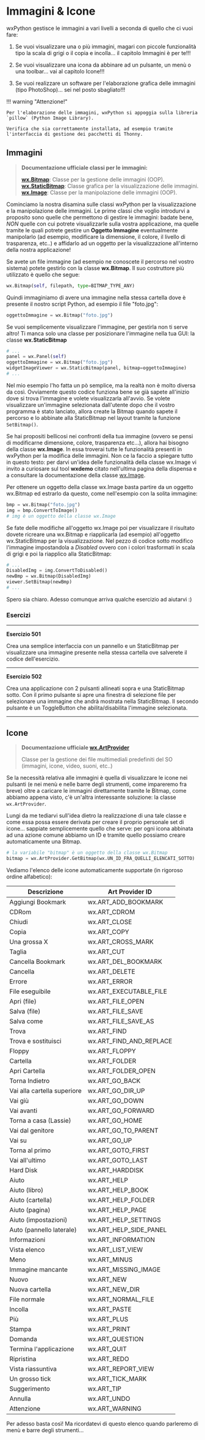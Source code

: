 # Immagini & Icone

wxPython gestisce le immagini a vari livelli a seconda di quello che ci vuoi fare:

1. Se vuoi visualizzare una o più immagini, magari con piccole funzionalità tipo la scala di grigi o il copia e incolla... il capitolo Immagini è per te!!!

2. Se vuoi visualizzare una icona da abbinare ad un pulsante, un menù o una toolbar...  vai al capitolo Icone!!! 

3. Se vuoi realizzare un software per l'elaborazione grafica delle immagini (tipo PhotoShop)... sei nel posto sbagliato!!!


!!! warning "Attenzione!"

    Per l'elaborazione delle immagini, wxPython si appoggia sulla libreria `pillow` (Python Image Library). 
    
    Verifica che sia correttamente installata, ad esempio tramite l'interfaccia di gestione dei pacchetti di Thonny.
  

<!-- ############################################################################################################################# -->
## Immagini

> **Documentazione ufficiale classi per le immagini:**
> 
> **<a href="https://docs.wxpython.org/wx.Bitmap.html" target="_blank">wx.Bitmap</a>**: Classe per la gestione delle immagini (OOP).<br>
> **<a href="https://docs.wxpython.org/wx.StaticBitmap.html" target="_blank">wx.StaticBitmap</a>**: Classe grafica per la visualizzazione delle immagini.<br>
> **<a href="https://docs.wxpython.org/wx.Image.html" target="_blank">wx.Image</a>**: Classe per la manipolazione delle immagini (OOP).<br>


Cominciamo la nostra disamina sulle classi wxPython per la
visualizzazione e la manipolazione delle immagini. Le prime classi che
voglio introdurvi a proposito sono quelle che permettono di gestire le
immagini: badate bene, *NON* quelle con cui potrete visualizzarle sulla
vostra applicazione, ma quelle tramite le quali potrete gestire un
**Oggetto Immagine** eventualmente manipolarlo (ad esempio, modificare
la dimensione, il colore, il livello di trasparenza, etc..) e affidarlo
ad un oggetto per la visualizzazione all'interno della nostra
applicazione!

Se avete un file immagine (ad esempio ne conoscete il percorso nel
vostro sistema) potete gestirlo con la classe **wx.Bitmap**. Il suo
costruttore più utilizzato è quello che segue:

``` python
wx.Bitmap(self, filepath, type=BITMAP_TYPE_ANY)
```

Quindi immaginiamo di avere una immagine nella stessa cartella dove è
presente il nostro script Python, ad esempio il file "foto.jpg":

``` python
oggettoImmagine = wx.Bitmap("foto.jpg")
```

Se vuoi semplicemente visualizzare l'immagine, per gestirla non ti
serve altro! Ti manca solo una classe per posizionare l'immagine nella
tua GUI: la classe **wx.StaticBitmap**

``` python
# ...
panel = wx.Panel(self)
oggettoImmagine = wx.Bitmap("foto.jpg")
widgetImageViewer = wx.StaticBitmap(panel, bitmap=oggettoImmagine) 
# ...
```

Nel mio esempio l'ho fatta un pò semplice, ma la realtà non è molto diversa da così. 
Ovviamente questo codice funziona bene se già sapete all'inizio dove si trova l'immagine e volete visualizzarla all'avvio.
Se volete visualizzare un'immagine selezionata dall'utente dopo che il
vostro programma è stato lanciato, allora create la Bitmap quando sapete
il percorso e lo abbinate alla StaticBitmap nel layout tramite la funzione `SetBitmap()`.

Se hai propositi bellicosi nei confronti della tua immagine (ovvero se
pensi di modificarne dimensione, colore, trasparenza etc...), allora
hai bisogno della classe **wx.Image**. In essa troverai tutte le
funzionalità presenti in wxPython per la modifica delle immagini. Non ce
la faccio a spiegare tutto in questo testo: per darvi un'idea delle
funzionalità della classe wx.Image vi invito a curiosare sul tool
**wxdemo** citato nell'ultima pagina della dispensa e a consultare la
documentazione della classe
[wx.Image](https://wxpython.org/Phoenix/docs/html/wx.Image.html).

Per ottenere un oggetto della classe wx.Image basta partire da un
oggetto wx.Bitmap ed estrarlo da questo, come nell'esempio con la
solita immagine:

``` python
bmp = wx.Bitmap("foto.jpg")
img = bmp.ConvertToImage()
# img è un oggetto della classe wx.Image
```

Se fate delle modifiche all'oggetto wx.Image poi per visualizzare il
risultato dovete ricreare una wx.Bitmap e riapplicarla (ad esempio)
all'oggetto wx.StaticBitmap per la visualizzazione. Nel pezzo di codice
sotto modifico l'immagine impostandola a *Disabled* ovvero con i colori
trasformati in scala di grigi e poi la riapplico alla StaticBitmap:

``` python
# ...
DisabledImg = img.ConvertToDisabled()
newBmp = wx.Bitmap(DisabledImg)
viewer.SetBitmap(newBmp)
# ...
```

Spero sia chiaro. 
Adesso comunque arriva qualche esercizio ad aiutarvi :)


### Esercizi

----------------------------------------------------------------------------------------------------------------------

**Esercizio 501**

Crea una semplice interfaccia con un pannello e un StaticBitmap per
visualizzare una immagine presente nella stessa cartella ove salverete
il codice dell'esercizio.


----------------------------------------------------------------------------------------------------------------------


**Esercizio 502**

Crea una applicazione con 2 pulsanti allineati sopra e una StaticBitmap
sotto. Con il primo pulsante si apre una finestra di selezione file per
selezionare una immagine che andrà mostrata nella StaticBitmap. Il
secondo pulsante è un ToggleButton che abilita/disabilita l'immagine
selezionata.


----------------------------------------------------------------------------------------------------------------------


<!-- ############################################################################################################################# -->
## Icone


> **Documentazione ufficiale <a href="https://docs.wxpython.org/wx.ArtProvider.html" target="_blank">wx.ArtProvider</a>**
> 
> Classe per la gestione dei file multimediali predefiniti del SO (immagini, icone, video, suoni, etc..)


Se la necessità relativa alle immagini è quella di visualizzare le icone
nei pulsanti (e nei menù e nelle barre degli strumenti, come impareremo
fra breve) oltre a caricare le immagini direttamente tramite le Bitmap,
come abbiamo appena visto, c'è un'altra interessante soluzione: la
classe `wx.ArtProvider`. 

Lungi da me tediarvi sull'idea dietro la realizzazione di una tale classe e come essa possa essere derivata per
creare il proprio personale set di icone... sappiate semplicemente
quello che serve: per ogni icona abbinata ad una azione comune abbiamo
un ID e tramite quello possiamo creare automaticamente una Bitmap.

``` python
# la variabile "bitmap" è un oggetto della classe wx.Bitmap
bitmap = wx.ArtProvider.GetBitmap(wx.UN_ID_FRA_QUELLI_ELENCATI_SOTTO)
```

Vediamo l'elenco delle icone automaticamente supportate (in rigoroso ordine alfabetico):

| Descrizione                 |  Art Provider ID           |
|-----------------------------|----------------------------|
| Aggiungi Bookmark           |  wx.ART_ADD_BOOKMARK       |
| CDRom                       |  wx.ART_CDROM              |
| Chiudi                      |  wx.ART_CLOSE              |
| Copia                       |  wx.ART_COPY               |
| Una grossa X                |  wx.ART_CROSS_MARK         |
| Taglia                      |  wx.ART_CUT                |
| Cancella Bookmark           |  wx.ART_DEL_BOOKMARK       |
| Cancella                    |  wx.ART_DELETE             |
| Errore                      |  wx.ART_ERROR              | 
| File eseguibile             |  wx.ART_EXECUTABLE_FILE    |
| Apri (file)                 |  wx.ART_FILE_OPEN          |
| Salva (file)                |  wx.ART_FILE_SAVE          |
| Salva come                  |  wx.ART_FILE_SAVE_AS       |
| Trova                       |  wx.ART_FIND               |
| Trova e sostituisci         |  wx.ART_FIND_AND_REPLACE   |
| Floppy                      |  wx.ART_FLOPPY
| Cartella                    |  wx.ART_FOLDER
| Apri Cartella               |  wx.ART_FOLDER_OPEN
| Torna Indietro              |  wx.ART_GO_BACK
| Vai alla cartella superiore |  wx.ART_GO_DIR_UP
| Vai giù                     |  wx.ART_GO_DOWN
| Vai avanti                  |  wx.ART_GO_FORWARD
| Torna a casa (Lassie)       |  wx.ART_GO_HOME
| Vai dal genitore            |  wx.ART_GO_TO_PARENT
| Vai su                      |  wx.ART_GO_UP
| Torna al primo              |  wx.ART_GOTO_FIRST
| Vai all'ultimo              | wx.ART_GOTO_LAST
| Hard Disk                   |  wx.ART_HARDDISK
| Aiuto                       |  wx.ART_HELP
| Aiuto (libro)               |  wx.ART_HELP_BOOK
| Aiuto (cartella)            |  wx.ART_HELP_FOLDER
| Aiuto (pagina)              |  wx.ART_HELP_PAGE
| Aiuto (impostazioni)        | wx.ART_HELP_SETTINGS
| Auto (pannello laterale)    |  wx.ART_HELP_SIDE_PANEL
| Informazioni                |  wx.ART_INFORMATION
| Vista elenco                |  wx.ART_LIST_VIEW
| Meno                        |  wx.ART_MINUS
| Immagine mancante           |  wx.ART_MISSING_IMAGE
| Nuovo                       |  wx.ART_NEW
| Nuova cartella              |  wx.ART_NEW_DIR
| File normale                |  wx.ART_NORMAL_FILE
| Incolla                     |  wx.ART_PASTE
| Più                         |  wx.ART_PLUS
| Stampa                      |  wx.ART_PRINT
| Domanda                     |  wx.ART_QUESTION
| Termina l'applicazione      | wx.ART_QUIT
| Ripristina                  |  wx.ART_REDO
| Vista riassuntiva           |  wx.ART_REPORT_VIEW
| Un grosso tick              |  wx.ART_TICK_MARK
| Suggerimento                |  wx.ART_TIP
| Annulla                     |  wx.ART_UNDO
| Attenzione                  |  wx.ART_WARNING

Per adesso basta così! Ma ricordatevi di questo elenco quando parleremo
di menù e barre degli strumenti...

<br>
<br>
<br>


